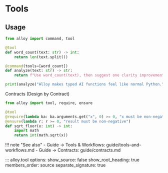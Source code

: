 # Tools

## Usage

```python
from alloy import command, tool

@tool
def word_count(text: str) -> int:
    return len(text.split())

@command(tools=[word_count])
def analyze(text: str) -> str:
    return f"Use word_count(text), then suggest one clarity improvement.\\nText: {text}"

print(analyze("Alloy makes typed AI functions feel like normal Python."))
```

Contracts (Design by Contract)
```python
from alloy import tool, require, ensure

@tool
@require(lambda ba: ba.arguments.get("x", 0) >= 0, "x must be non-negative")
@ensure(lambda r: r >= 0, "result must be non-negative")
def sqrt_floor(x: int) -> int:
    import math
    return int(math.sqrt(x))
```

!!! note "See also"
    - Guide → Tools & Workflows: guide/tools-and-workflows.md
    - Guide → Contracts: guide/contracts.md

::: alloy.tool
    options:
      show_source: false
      show_root_heading: true
      members_order: source
      separate_signature: true
